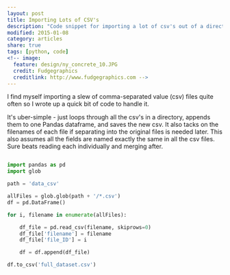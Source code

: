 ```yaml
---
layout: post
title: Importing Lots of CSV's
description: "Code snippet for importing a lot of csv's out of a directory."
modified: 2015-01-08
category: articles
share: true
tags: [python, code]
<!-- image:
  feature: design/ny_concrete_10.JPG
  credit: Fudgegraphics
  creditlink: http://www.fudgegraphics.com -->
---
```


I find myself importing a slew of comma-separated value (csv) files quite often so I wrote up a quick bit of code to handle it.  

It's uber-simple - just loops through all the csv's in a directory, appends them to one Pandas dataframe, and saves the new csv.  It also tacks on the filenames of each file if separating into the original files is needed later.  This also assumes all the fields are named exactly the same in all the csv files.  Sure beats reading each individually and merging after.

```python

import pandas as pd
import glob

path = 'data_csv'

allFiles = glob.glob(path + '/*.csv')
df = pd.DataFrame()

for i, filename in enumerate(allFiles):

    df_file = pd.read_csv(filename, skiprows=0)
    df_file['filename'] = filename
    df_file['file_ID'] = i

    df = df.append(df_file)

df.to_csv('full_dataset.csv')
 
```

